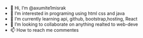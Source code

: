 - 👋 Hi, I’m @axumite1misrak
- 👀 I’m interested in programing using html css and java 
- 🌱 I’m currently learning api, github, bootstrap,hosting, React 
- 💞️ I’m looking to collaborate on anything realted to web-deve
- 📫 How to reach me commentes 

<!---
axumite1misrak/axumite1misrak is a ✨ special ✨ repository because its `README.md` (this file) appears on your GitHub profile.
You can click the Preview link to take a look at your changes.
--->
